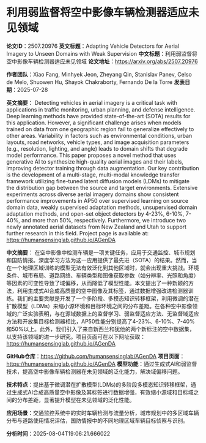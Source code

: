 # 利用弱监督将空中影像车辆检测器适应未见领域

**论文ID**：2507.20976
**英文标题**：Adapting Vehicle Detectors for Aerial Imagery to Unseen Domains with Weak Supervision
**中文标题**：利用弱监督将空中影像车辆检测器适应未见领域
**论文地址**：https://arxiv.org/abs/2507.20976

**作者团队**：Xiao Fang, Minhyek Jeon, Zheyang Qin, Stanislav Panev, Celso de Melo, Shuowen Hu, Shayok Chakraborty, Fernando De la Torre
**发表日期**：2025-07-28

**英文摘要**：
Detecting vehicles in aerial imagery is a critical task with applications in
traffic monitoring, urban planning, and defense intelligence. Deep learning
methods have provided state-of-the-art (SOTA) results for this application.
However, a significant challenge arises when models trained on data from one
geographic region fail to generalize effectively to other areas. Variability in
factors such as environmental conditions, urban layouts, road networks, vehicle
types, and image acquisition parameters (e.g., resolution, lighting, and angle)
leads to domain shifts that degrade model performance. This paper proposes a
novel method that uses generative AI to synthesize high-quality aerial images
and their labels, improving detector training through data augmentation. Our
key contribution is the development of a multi-stage, multi-modal knowledge
transfer framework utilizing fine-tuned latent diffusion models (LDMs) to
mitigate the distribution gap between the source and target environments.
Extensive experiments across diverse aerial imagery domains show consistent
performance improvements in AP50 over supervised learning on source domain
data, weakly supervised adaptation methods, unsupervised domain adaptation
methods, and open-set object detectors by 4-23%, 6-10%, 7-40%, and more than
50%, respectively. Furthermore, we introduce two newly annotated aerial
datasets from New Zealand and Utah to support further research in this field.
Project page is available at: https://humansensinglab.github.io/AGenDA

**中文摘要**：
在空中影像中检测车辆是一项关键任务，应用于交通监控、城市规划和国防情报。深度学习方法为这一应用提供了最先进（SOTA）的结果。然而，当在一个地理区域训练的模型无法有效泛化到其他区域时，就会出现重大挑战。环境条件、城市布局、道路网络、车辆类型和图像获取参数（如分辨率、光照和角度）等因素的可变性导致了域偏移，从而降低了模型性能。本文提出了一种新颖的方法，利用生成式AI合成高质量的空中图像及其标签，通过数据增强改进检测器训练。我们的主要贡献是开发了一个多阶段、多模态知识转移框架，利用微调的潜在扩散模型（LDMs）来缩小源环境和目标环境之间的分布差距。在各种空中影像领域的广泛实验表明，与在源域数据上的监督学习、弱监督适应方法、无监督域适应方法和开放集目标检测器相比，AP50性能分别提高了4-23%、6-10%、7-40%和50%以上。此外，我们引入了来自新西兰和犹他的两个新标注的空中数据集，以支持该领域的进一步研究。项目页面可在以下网址获取：https://humansensinglab.github.io/AGenDA

**GitHub仓库**：https://github.com/humansensinglab/AGenDA
**项目页面**：https://humansensinglab.github.io/AGenDA
**模型功能**：通过生成式AI和弱监督技术，提高空中影像车辆检测器在未见领域的泛化能力，解决域偏移问题。

**技术特点**：提出基于微调潜在扩散模型(LDMs)的多阶段多模态知识转移框架，通过生成式AI合成高质量空中影像及其标签进行数据增强，有效缩小源域和目标域之间的分布差距，显著提升模型在未见领域的泛化性能。

**应用场景**：交通监控系统中的实时车辆检测与流量分析，城市规划中的多区域车辆分布与道路使用情况评估，国防情报中的不同地理区域车辆目标侦察与识别。

**分析时间**：2025-08-04T19:06:21.666022